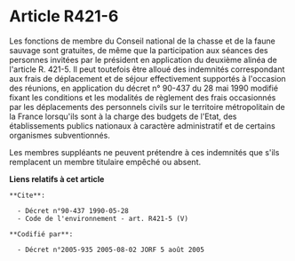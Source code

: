 # Article R421-6

Les fonctions de membre du Conseil national de la chasse et de la faune sauvage sont gratuites, de même que la participation
aux séances des personnes invitées par le président en application du deuxième alinéa de l'article R. 421-5. Il peut
toutefois être alloué des indemnités correspondant aux frais de déplacement et de séjour effectivement supportés à l'occasion
des réunions, en application du décret n° 90-437 du 28 mai 1990 modifié fixant les conditions et les modalités de règlement
des frais occasionnés par les déplacements des personnels civils sur le territoire métropolitain de la France lorsqu'ils sont
à la charge des budgets de l'Etat, des établissements publics nationaux à caractère administratif et de certains organismes
subventionnés.

Les membres suppléants ne peuvent prétendre à ces indemnités que s'ils remplacent un membre titulaire empêché ou absent.

**Liens relatifs à cet article**

	**Cite**:

	  - Décret n°90-437 1990-05-28
	  - Code de l'environnement - art. R421-5 (V)

	**Codifié par**:

	  - Décret n°2005-935 2005-08-02 JORF 5 août 2005
